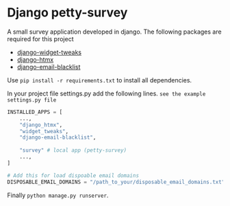 # Django petty-survey

A small survey application developed in django. The following packages are required for this project

* [django-widget-tweaks](https://github.com/jazzband/django-widget-tweaks/)
* [django-htmx](https://github.com/adamchainz/django-htmx)
* [django-email-blacklist](https://github.com/Zeioth/django-email-blacklist)

Use `pip install -r requirements.txt` to install all dependencies.

In your project file settings.py add the following lines. `see the example settings.py file` 

```python
INSTALLED_APPS = [
    ...,
    "django_htmx",
    "widget_tweaks",
    "django-email-blacklist",
    
    "survey" # local app (petty-survey)
    ...,
]

# Add this for load dispoable email domains
DISPOSABLE_EMAIL_DOMAINS = "/path_to_your/disposable_email_domains.txt"
````

Finally `python manage.py runserver`.